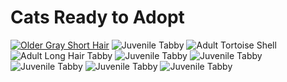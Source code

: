 ﻿<!-- Absolute Reference to links and images -->

# Cats Ready to Adopt
[![][cat09001]](https://github.com/KeithPinson/Andown--Android-Markdown/blob/master/assets/tests/cat09001.md) 
![][cat09017]
![][cat09019]
![][cat09015]
![][cat09011]
![][cat09018]
![][cat09020]
![][cat09021]
![][cat09022]



[cat09001]: https://github.com/KeithPinson/Andown--Android-Markdown/blob/master/assets/tests/cat09001.jpg "Older Gray Short Hair"
[cat09011]: https://github.com/KeithPinson/Andown--Android-Markdown/blob/master/assets/tests/cat09011.jpg "Juvenile Tabby"
[cat09015]: https://github.com/KeithPinson/Andown--Android-Markdown/blob/master/assets/tests/cat09015.jpg "Adult Long Hair Tabby"
[cat09017]: https://github.com/KeithPinson/Andown--Android-Markdown/blob/master/assets/tests/cat09017.jpg "Juvenile Tabby"
[cat09018]: https://github.com/KeithPinson/Andown--Android-Markdown/blob/master/assets/tests/cat09018.jpg "Juvenile Tabby"
[cat09019]: https://github.com/KeithPinson/Andown--Android-Markdown/blob/master/assets/tests/cat09019.jpg "Adult Tortoise Shell"
[cat09020]: https://github.com/KeithPinson/Andown--Android-Markdown/blob/master/assets/tests/cat09020.jpg "Juvenile Tabby"
[cat09021]: https://github.com/KeithPinson/Andown--Android-Markdown/blob/master/assets/tests/cat09021.jpg "Juvenile Tabby"
[cat09022]: https://github.com/KeithPinson/Andown--Android-Markdown/blob/master/assets/tests/cat09022.jpg "Juvenile Tabby"
